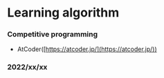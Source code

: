 # Learning algorithm
### **Competitive programming**
- AtCoder([https://atcoder.jp/](https://atcoder.jp/))

### 2022/xx/xx

